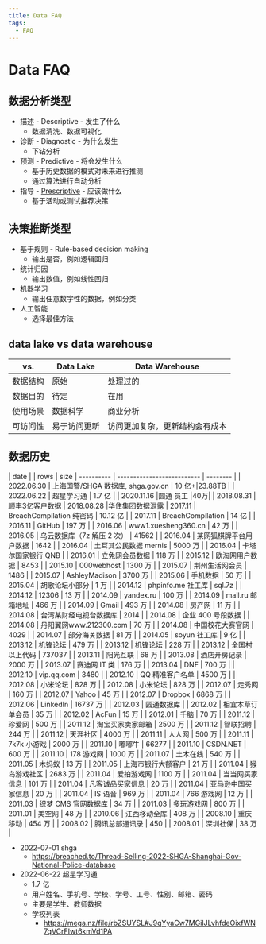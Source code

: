 ```yaml
---
title: Data FAQ
tags:
  - FAQ
---
```


# Data FAQ

## 数据分析类型

- 描述 - Descriptive - 发生了什么
  - 数据清洗、数据可视化
- 诊断 - Diagnostic - 为什么发生
  - 下钻分析
- 预测 - Predictive - 将会发生什么
  - 基于历史数据的模式对未来进行推测
  - 通过算法进行自动分析
- 指导 - [Prescriptive](https://en.wikipedia.org/wiki/Prescriptive_analytics) - 应该做什么
  - 基于活动或测试推荐决策

## 决策推断类型

- 基于规则 - Rule-based decision making
  - 输出是否，例如逻辑回归
- 统计归因
  - 输出数值，例如线性回归
- 机器学习
  - 输出任意数字性的数据，例如分类
- 人工智能
  - 选择最佳方法

## data lake vs data warehouse

| vs.      | Data Lake    | Data Warehouse                 |
| -------- | ------------ | ------------------------------ |
| 数据结构 | 原始         | 处理过的                       |
| 数据目的 | 待定         | 在用                           |
| 使用场景 | 数据科学     | 商业分析                       |
| 可访问性 | 易于访问更新 | 访问更加复杂，更新结构会有成本 |

## 数据历史

| date       |                            |      rows    | size
| ---------- | -------------------------- | -------- |
| 2022.06.30 | 上海国警/SHGA 数据库, shga.gov.cn                 | 10 亿+|23.88TB    |
| 2022.06.22 | 超星学习通                 | 1.7 亿   |
| 2020.11.16 |圆通 员工 |40万|
| 2018.08.31 |顺丰3亿客户数据
| 2018.08.28 |华住集团数据泄露
| 2017.11    | BreachCompilation 纯密码   | 10.12 亿 |
| 2017.11    | BreachCompilation          | 14 亿    |
| 2016.11    | GitHub                     | 197 万   |
| 2016.06    | www1.xuesheng360.cn        | 42 万    |
| 2016.05    | 乌云数据库（7z 解压 2 次） | 41562    |
| 2016.04    | 某网狐棋牌平台用户数据     | 1642     |
| 2016.04    | 土耳其公民数据 mernis      | 5000 万  |
| 2016.04    | 卡塔尔国家银行 QNB         |
| 2016.01    | 立免网会员数据             | 118 万   |
| 2015.12    | 欧淘网用户数据             | 8453     |
| 2015.10    | 000webhost                 | 1300 万  |
| 2015.07    | 荆州生活网会员             | 1486     |
| 2015.07    | AshleyMadison              | 3700 万  |
| 2015.06    | 手机数据                   | 50 万    |
| 2015.04    | 胡歌论坛小部分             | 1 万     |
| 2014.12    | phpinfo.me 社工库          | sql.7z   |
| 2014.12    | 12306                      | 13 万    |
| 2014.09    | yandex.ru                  | 100 万   |
| 2014.09    | mail.ru 邮箱地址           | 466 万   |
| 2014.09    | Gmail                      | 493 万   |
| 2014.08    | 房产网                     | 11 万    |
| 2014.08    | 台湾某财经电视台数据库     | 2014     |
| 2014.08    | 企业 400 号段数据          |
| 2014.08    | 丹阳翼网www.212300.com     | 70 万    |
| 2014.08    | 中国校花大赛官网           | 4029     |
| 2014.07    | 部分海关数据               | 81 万    |
| 2014.05    | soyun 社工库               | 9 亿     |
| 2013.12    | 机锋论坛                   | 479 万   |
| 2013.12    | 机锋论坛                   | 228 万   |
| 2013.12    | 全国村以上代码             | 737037   |
| 2013.11    | 阳光互联                   | 68 万    |
| 2013.08    | 酒店开房记录               | 2000 万  |
| 2013.07    | 赛迪网 IT 类               | 176 万   |
| 2013.04    | DNF                        | 700 万   |
| 2012.10    | vip.qq.com                 | 3480     |
| 2012.10    | QQ 精准客户名单            | 4500 万  |
| 2012.08    | 小米论坛                   | 828 万   |
| 2012.08    | 小米论坛                   | 828 万   |
| 2012.07    | 走秀网                     | 160 万   |
| 2012.07    | Yahoo                      | 45 万    |
| 2012.07    | Dropbox                    | 6868 万  |
| 2012.06    | LinkedIn                   | 16737 万 |
| 2012.03    | 圆通数据库                 |
| 2012.02    | 相宜本草订单会员           | 35 万    |
| 2012.02    | AcFun                      | 15 万    |
| 2012.01    | 千脑                       | 70 万    |
| 2011.12    | 珍爱网                     | 500 万   |
| 2011.12    | 淘宝买家卖家邮箱           | 2500 万  |
| 2011.12    | 智联招聘                   | 244 万   |
| 2011.12    | 天涯社区                   | 4000 万  |
| 2011.11    | 人人网                     | 500 万   |
| 2011.11    | 7k7k 小游戏                | 2000 万  |
| 2011.10    | 嘟嘟牛                     | 66277    |
| 2011.10    | CSDN.NET                   | 600 万   |
| 2011.10    | 178 游戏网                 | 1000 万  |
| 2011.07    | 土木在线                   | 540 万   |
| 2011.05    | 木蚂蚁                     | 13 万    |
| 2011.05    | 上海市银行大额客户         | 21 万    |
| 2011.04    | 猴岛游戏社区               | 2683 万  |
| 2011.04    | 爱拍游戏网                 | 1100 万  |
| 2011.04    | 当当网买家信息             | 101 万   |
| 2011.04    | 凡客诚品买家信息           | 20 万    |
| 2011.04    | 亚马逊中国买家信息         | 20 万    |
| 2011.04    | IS 语音                    | 969 万   |
| 2011.04    | 766 游戏网                 | 12 万    |
| 2011.03    | 织梦 CMS 官网数据库        | 34 万    |
| 2011.03    | 多玩游戏网                 | 800 万   |
| 2011.01    | 美空网                     | 48 万    |
| 2010.06    | 江西移动全库               | 408 万   |
| 2008.10    | 重庆移动                   | 454 万   |
| 2008.02    | 腾讯总部通讯录             | 450      |
| 2008.01    | 深圳社保                   | 38 万    |

- 2022-07-01 shga
  - https://breached.to/Thread-Selling-2022-SHGA-Shanghai-Gov-National-Police-database
- 2022-06-22 超星学习通
  - 1.7 亿
  - 用户姓名、手机号、学校、学号、工号、性别、邮箱、密码
  - 主要是学生、教师数据
  - 学校列表
    - https://mega.nz/file/rbZSUYSL#J9qYyaCw7MGiIJLvhfdeOixfWN7qVCrFIwt6kmVd1PA
